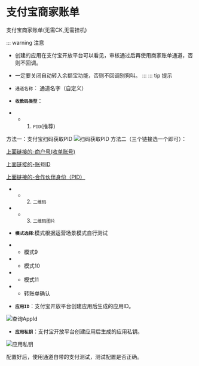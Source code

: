 # 支付宝商家账单

支付宝商家账单(无需CK,无需挂机)

::: warning 注意

- 创建的应用在支付宝开放平台可以看见，审核通过后再使用商家账单通道，否则不回调。
- 一定要关闭自动转入余额宝功能，否则不回调别狗叫。
  :::
  ::: tip 提示
- `通道名称`： 通道名字（自定义）

- **`收款码类型`**：

- - 1. `PID`(推荐)

方法一：支付宝扫码获取PID
![扫码获取PID](https://s2.loli.net/2024/03/20/nV1Shlz7AxPX8Tc.png)
方法二（三个链接选一个即可）：

[上面链接的-商户号(收单账号)](https://b.alipay.com/page/store-management/infomanage)

[上面链接的-账号ID](https://open.alipay.com/develop/manage/account/manage)

[上面链接的-合作伙伴身份（PID）](https://open.alipay.com/platform/keyManage.htm?keyType=partner)

- - 2. `二维码`
- - 3. `二维码图片`

- **`模式选择`**:模式根据运营场景模式自行测试
- - 模式9
- - 模式10
- - 模式11
- - 转账单确认

- **`应用ID`**：支付宝开放平台创建应用后生成的应用ID。

![查询AppId](https://s2.loli.net/2024/03/20/bglvcIVWtBof5x6.png)

- **`应用私钥`**：支付宝开放平台创建应用后生成的应用私钥。

![应用私钥](https://s2.loli.net/2024/03/20/bglvcIVWtBof5x6.png)

配置好后，使用通道自带的支付测试，测试配置是否正确。
